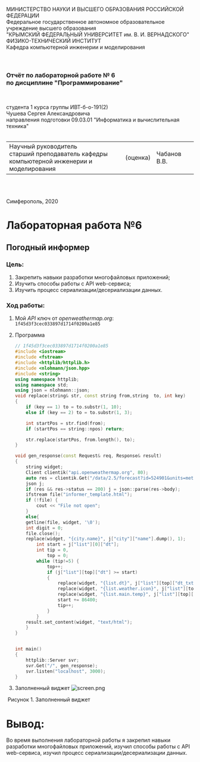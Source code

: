 МИНИСТЕРСТВО НАУКИ  И ВЫСШЕГО ОБРАЗОВАНИЯ РОССИЙСКОЙ ФЕДЕРАЦИИ<br/>
Федеральное государственное автономное образовательное учреждение высшего образования<br/>
"КРЫМСКИЙ ФЕДЕРАЛЬНЫЙ УНИВЕРСИТЕТ им. В. И. ВЕРНАДСКОГО"<br/>
ФИЗИКО-ТЕХНИЧЕСКИЙ ИНСТИТУТ<br/>
Кафедра компьютерной инженерии и моделирования<br/>
<br/><br/>

### Отчёт по лабораторной работе № 6<br/> по дисциплине "Программирование"

<br/>

студента 1 курса группы ИВТ-б-о-191(2)<br/>
Чушева Сергея Александровича<br/>
направления подготовки 09.03.01 "Информатика и вычислительная техника"<br/>
<br/>

<table>
<tr><td>Научный руководитель<br/> старший преподаватель кафедры<br/> компьютерной инженерии и моделирования</td>
<td>(оценка)</td>
<td>Чабанов В.В.</td>
</tr>
</table>

<br/><br/>

Симферополь, 2020


# Лабораторная работа №6
## Погодный информер

### Цель: 

1. Закрепить навыки разработки многофайловыx приложений;
2. Изучить способы работы с API web-сервиса;
3. Изучить процесс сериализации/десериализации данных.

### Ход работы:
1. Мой *API* ключ от *openweathermap.org*:  `1f45d3f3cec033897d1714f0200a1e85`

8. Программа

   ```c++
   // 1f45d3f3cec033897d1714f0200a1e85
   #include <iostream>
   #include <fstream>
   #include <httplib/httplib.h>
   #include <nlohmann/json.hpp>
   #include <string>
   using namespace httplib;
   using namespace std;
   using json = nlohmann::json;
   void replace(string& str, const string from,string  to, int key)
   {
       if (key == 1) to = to.substr(1, 10);
       else if (key == 2) to = to.substr(1, 3);
   
       int startPos = str.find(from);
       if (startPos == string::npos) return;
   
       str.replace(startPos, from.length(), to);
   }
   
   void gen_response(const Request& req, Response& result)
   { 
       string widget;
       Client clientik("api.openweathermap.org", 80);
       auto res = clientik.Get("/data/2.5/forecast?id=524901&units=metric&APPID=1f45d3f3cec033897d1714f0200a1e85");
       json j;
       if (res && res->status == 200) j = json::parse(res->body);
       ifstream file("informer_template.html");
       if (!file) {
           cout << "File not open"; 
       }
       else{
       getline(file, widget, '\0');
       int digit = 0;
       file.close();
       replace(widget, "{city.name}", j["city"]["name"].dump(), 1);
           int start = j["list"][0]["dt"];
           int tip = 0, 
               top = 0; 
           while (tip!=5) {
               top++;
               if (j["list"][top]["dt"] >= start)
               {
                   replace(widget, "{list.dt}", j["list"][top]["dt_txt"].dump(), 1);
                   replace(widget, "{list.weather.icon}", j["list"][top]["weather"][0]["icon"].dump(), 2);
                   replace(widget, "{list.main.temp}", j["list"][top]["main"]["temp"].dump(), 0);
                   start += 86400;
                   tip++;
               }
           }
       result.set_content(widget, "text/html");
       }
   }
   
   
   int main()
   {
       httplib::Server svr;
       svr.Get("/", gen_response);
       svr.listen("localhost", 3000); 
   }
   ```
3. Заполненный виджет
   ![screen.png](https://github.com/Sergey-Chushev/Lab/blob/master/LabWork%236/Screen/screen.png?raw=true)

​                                                                              Рисунок 1. Заполненный виджет

# Вывод:

Во время выполнения лабораторной работы я закрепил навыки разработки многофайловыx приложений, изучил способы работы с API web-сервиса, изучил процесс сериализации/десериализации данных.


